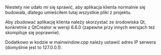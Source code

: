 Niestety nie udało mi się sprawić, aby aplikacja klienta normalnie się budowała, dlatego umieściłem tutaj wszystkie pliki z projektu.


Aby zbudować aplikację klienta należy skorzystać ze środowiska Qt, konkretnie z QtCreator w wersji 6.6.0 (zapewne przy innych wersjach też skompiluje się poprawnie).


Dodatkowo w kodzie w mainwindow.cpp należy ustawić adres IP serwera (domyślnie jest to 127.0.0.1).